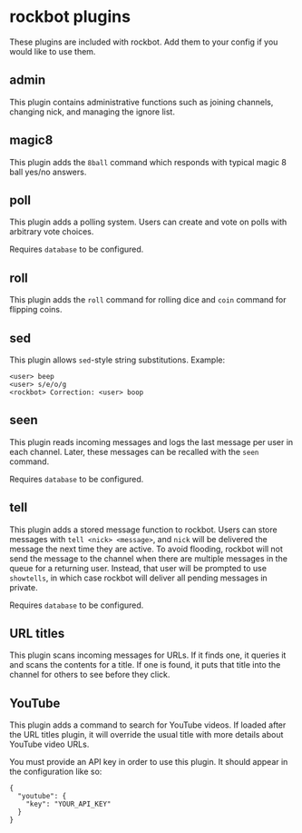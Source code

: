 rockbot plugins
===============

These plugins are included with rockbot. Add them to your config if you would
like to use them.

admin
-----

This plugin contains administrative functions such as joining channels,
changing nick, and managing the ignore list.

magic8
------

This plugin adds the `8ball` command which responds with typical magic 8 ball
yes/no answers.

poll
----

This plugin adds a polling system. Users can create and vote on polls with
arbitrary vote choices.

Requires `database` to be configured.

roll
----

This plugin adds the `roll` command for rolling dice and `coin` command for
flipping coins.

sed
---

This plugin allows `sed`-style string substitutions. Example:

```
<user> beep
<user> s/e/o/g
<rockbot> Correction: <user> boop
```

seen
----

This plugin reads incoming messages and logs the last message per user in each
channel. Later, these messages can be recalled with the `seen` command.

Requires `database` to be configured.

tell
----

This plugin adds a stored message function to rockbot. Users can store messages
with `tell <nick> <message>`, and `nick` will be delivered the message the next
time they are active. To avoid flooding, rockbot will not send the message to
the channel when there are multiple messages in the queue for a returning
user. Instead, that user will be prompted to use `showtells`, in which case
rockbot will deliver all pending messages in private.

Requires `database` to be configured.

URL titles
----------

This plugin scans incoming messages for URLs. If it finds one, it queries it
and scans the contents for a title. If one is found, it puts that title into
the channel for others to see before they click.

YouTube
-------

This plugin adds a command to search for YouTube videos. If loaded after the
URL titles plugin, it will override the usual title with more details about
YouTube video URLs.

You must provide an API key in order to use this plugin. It should appear in
the configuration like so:

```
{
  "youtube": {
    "key": "YOUR_API_KEY"
  }
}
```

